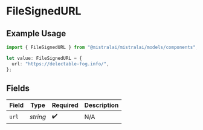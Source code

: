 # FileSignedURL

## Example Usage

```typescript
import { FileSignedURL } from "@mistralai/mistralai/models/components";

let value: FileSignedURL = {
  url: "https://delectable-fog.info/",
};
```

## Fields

| Field              | Type               | Required           | Description        |
| ------------------ | ------------------ | ------------------ | ------------------ |
| `url`              | *string*           | :heavy_check_mark: | N/A                |